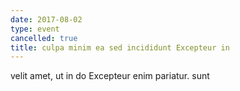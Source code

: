 ```yaml
---
date: 2017-08-02
type: event
cancelled: true
title: culpa minim ea sed incididunt Excepteur in
---
```

velit amet, ut in do Excepteur enim pariatur. sunt